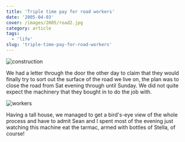 ```yaml
---
title: 'Triple time pay for road workers'
date: '2005-04-03'
cover: /images/2005/road2.jpg
category: article
tags:
  - 'life'
slug: 'triple-time-pay-for-road-workers'
---
```


![construction](/images/2005/road1.jpg)

We had a letter through the door the other day to claim that they would finally try to sort out the surface of the road we live on, the plan was to close the road from Sat evening through until Sunday. We did not quite expect the machinery that they bought in to do the job with.

![workers](/images/2005/road2.jpg)

Having a tall house, we managed to get a bird's-eye view of the whole process and have to admit Sean and I spent most of the evening just watching this machine eat the tarmac, armed with bottles of Stella, of course!
